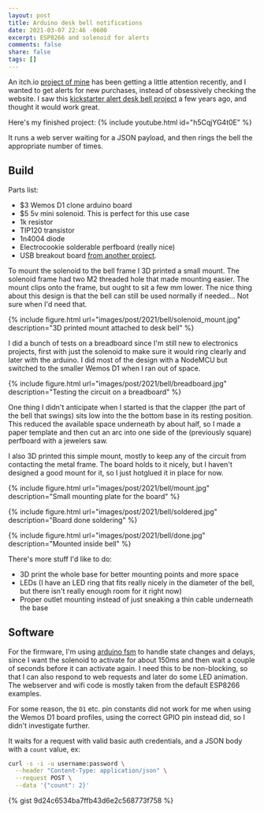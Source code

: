 ```yaml
---
layout: post
title: Arduino desk bell notifications
date: 2021-03-07 22:46 -0600
excerpt: ESP8266 and solenoid for alerts
comments: false
share: false
tags: []
---
```

An itch.io [project of mine](https://billiam.itch.io/deepdwn) has been getting a little attention recently, and I wanted to get alerts for new purchases, instead of obsessively checking the website. I saw this [kickstarter alert desk bell project](https://aaronparecki.com/2017/11/13/5/kickstarter-desk-bell) a few years ago, and thought
it would work great.

Here's my finished project:
{% include youtube.html id="h5CqjYG4t0E" %}

It runs a web server waiting for a JSON payload, and then rings the bell the appropriate number of times.


## Build

Parts list:

* $3 Wemos D1 clone arduino board
* $5 5v mini solenoid. This is perfect for this use case
* 1k resistor
* TIP120 transistor
* 1n4004 diode
* Electrocookie solderable perfboard (really nice)
* USB breakout board [from another project](https://www.billiam.org/2019/05/29/sherbet-an-ergonomic-keypad).

To mount the solenoid to the bell frame I 3D printed a small mount. The solenoid frame had two M2 threaded hole that made mounting easier.
The mount clips onto the frame, but ought to sit a few mm lower. 
The nice thing about this design is that the bell can still be used normally if needed... Not sure when I'd need that.

{% include figure.html url="images/post/2021/bell/solenoid_mount.jpg" description="3D printed mount attached to desk bell" %}

I did a bunch of tests on a breadboard since I'm still new to electronics projects, first with just the solenoid to make sure it would ring clearly and later with the arduino. I did most of the design with a NodeMCU but switched to the smaller Wemos D1 when I ran out of space.

{% include figure.html url="images/post/2021/bell/breadboard.jpg" description="Testing the circuit on a breadboard" %}

One thing I didn't anticipate when I started is that the clapper (the part of the bell that swings) sits low into the  the bottom base in its resting position. This reduced the available space underneath by about half, so I made a paper template and then cut an arc into one side of the (previously square) perfboard with a jewelers saw.

I also 3D printed this simple mount, mostly to keep any of the circuit from contacting the metal frame. The board holds to it nicely, but I haven't designed a good mount for it, so I just hotglued it in place for now.

{% include figure.html url="images/post/2021/bell/mount.jpg" description="Small mounting plate for the board" %}

{% include figure.html url="images/post/2021/bell/soldered.jpg" description="Board done soldering" %}

{% include figure.html url="images/post/2021/bell/done.jpg" description="Mounted inside bell" %}

There's more stuff I'd like to do:

* 3D print the whole base for better mounting points and more space
* LEDs (I have an LED ring that fits really nicely in the diameter of the bell, but there isn't really enough room for it right now)
* Proper outlet mounting instead of just sneaking a thin cable underneath the base

## Software

For the firmware, I'm using [arduino fsm](https://www.arduino.cc/reference/en/libraries/arduino-fsm/) to handle state changes and delays, since I want the solenoid to activate for about 150ms and then wait a couple of seconds before it can activate again. I need this to be non-blocking, so that I can also respond to web requests and later do some LED animation. The webserver and wifi code is mostly taken from the default ESP8266 examples.

For some reason, the `D1` etc. pin constants did not work for me when using the Wemos D1 board profiles, using the correct GPIO pin instead did, so I didn't investigate further.

It waits for a request with valid basic auth credentials, and a JSON body with a `count` value, ex: 

```sh
curl -s -i -u username:password \
  --header "Content-Type: application/json" \
  --request POST \
  --data '{"count": 2}' 
```

{% gist 9d24c6534ba7ffb43d6e2c568773f758 %}